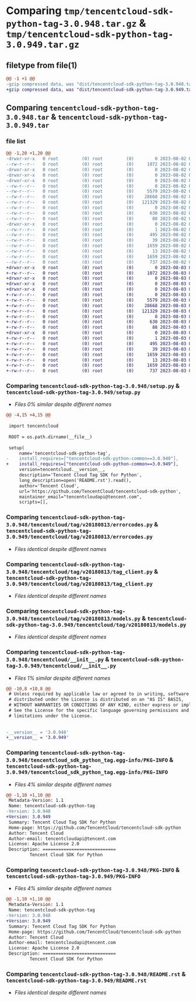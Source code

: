 # Comparing `tmp/tencentcloud-sdk-python-tag-3.0.948.tar.gz` & `tmp/tencentcloud-sdk-python-tag-3.0.949.tar.gz`

## filetype from file(1)

```diff
@@ -1 +1 @@
-gzip compressed data, was "dist/tencentcloud-sdk-python-tag-3.0.948.tar", last modified: Wed Aug  2 00:37:22 2023, max compression
+gzip compressed data, was "dist/tencentcloud-sdk-python-tag-3.0.949.tar", last modified: Thu Aug  3 00:34:21 2023, max compression
```

## Comparing `tencentcloud-sdk-python-tag-3.0.948.tar` & `tencentcloud-sdk-python-tag-3.0.949.tar`

### file list

```diff
@@ -1,20 +1,20 @@
-drwxr-xr-x   0 root         (0) root         (0)        0 2023-08-02 00:37:22.000000 tencentcloud-sdk-python-tag-3.0.948/
--rw-r--r--   0 root         (0) root         (0)     1072 2023-08-02 00:37:22.000000 tencentcloud-sdk-python-tag-3.0.948/setup.py
-drwxr-xr-x   0 root         (0) root         (0)        0 2023-08-02 00:37:22.000000 tencentcloud-sdk-python-tag-3.0.948/tencentcloud/
-drwxr-xr-x   0 root         (0) root         (0)        0 2023-08-02 00:37:22.000000 tencentcloud-sdk-python-tag-3.0.948/tencentcloud/tag/
-drwxr-xr-x   0 root         (0) root         (0)        0 2023-08-02 00:37:22.000000 tencentcloud-sdk-python-tag-3.0.948/tencentcloud/tag/v20180813/
--rw-r--r--   0 root         (0) root         (0)        0 2023-08-02 00:37:22.000000 tencentcloud-sdk-python-tag-3.0.948/tencentcloud/tag/v20180813/__init__.py
--rw-r--r--   0 root         (0) root         (0)     5579 2023-08-02 00:37:22.000000 tencentcloud-sdk-python-tag-3.0.948/tencentcloud/tag/v20180813/errorcodes.py
--rw-r--r--   0 root         (0) root         (0)    28668 2023-08-02 00:37:22.000000 tencentcloud-sdk-python-tag-3.0.948/tencentcloud/tag/v20180813/tag_client.py
--rw-r--r--   0 root         (0) root         (0)   121329 2023-08-02 00:37:22.000000 tencentcloud-sdk-python-tag-3.0.948/tencentcloud/tag/v20180813/models.py
--rw-r--r--   0 root         (0) root         (0)        0 2023-08-02 00:37:22.000000 tencentcloud-sdk-python-tag-3.0.948/tencentcloud/tag/__init__.py
--rw-r--r--   0 root         (0) root         (0)      630 2023-08-02 00:37:22.000000 tencentcloud-sdk-python-tag-3.0.948/tencentcloud/__init__.py
--rw-r--r--   0 root         (0) root         (0)       88 2023-08-02 00:37:22.000000 tencentcloud-sdk-python-tag-3.0.948/setup.cfg
-drwxr-xr-x   0 root         (0) root         (0)        0 2023-08-02 00:37:22.000000 tencentcloud-sdk-python-tag-3.0.948/tencentcloud_sdk_python_tag.egg-info/
--rw-r--r--   0 root         (0) root         (0)        1 2023-08-02 00:37:22.000000 tencentcloud-sdk-python-tag-3.0.948/tencentcloud_sdk_python_tag.egg-info/dependency_links.txt
--rw-r--r--   0 root         (0) root         (0)      495 2023-08-02 00:37:22.000000 tencentcloud-sdk-python-tag-3.0.948/tencentcloud_sdk_python_tag.egg-info/SOURCES.txt
--rw-r--r--   0 root         (0) root         (0)       39 2023-08-02 00:37:22.000000 tencentcloud-sdk-python-tag-3.0.948/tencentcloud_sdk_python_tag.egg-info/requires.txt
--rw-r--r--   0 root         (0) root         (0)     1659 2023-08-02 00:37:22.000000 tencentcloud-sdk-python-tag-3.0.948/tencentcloud_sdk_python_tag.egg-info/PKG-INFO
--rw-r--r--   0 root         (0) root         (0)       13 2023-08-02 00:37:22.000000 tencentcloud-sdk-python-tag-3.0.948/tencentcloud_sdk_python_tag.egg-info/top_level.txt
--rw-r--r--   0 root         (0) root         (0)     1659 2023-08-02 00:37:22.000000 tencentcloud-sdk-python-tag-3.0.948/PKG-INFO
--rw-r--r--   0 root         (0) root         (0)      737 2023-08-02 00:37:22.000000 tencentcloud-sdk-python-tag-3.0.948/README.rst
+drwxr-xr-x   0 root         (0) root         (0)        0 2023-08-03 00:34:21.000000 tencentcloud-sdk-python-tag-3.0.949/
+-rw-r--r--   0 root         (0) root         (0)     1072 2023-08-03 00:34:21.000000 tencentcloud-sdk-python-tag-3.0.949/setup.py
+drwxr-xr-x   0 root         (0) root         (0)        0 2023-08-03 00:34:21.000000 tencentcloud-sdk-python-tag-3.0.949/tencentcloud/
+drwxr-xr-x   0 root         (0) root         (0)        0 2023-08-03 00:34:21.000000 tencentcloud-sdk-python-tag-3.0.949/tencentcloud/tag/
+drwxr-xr-x   0 root         (0) root         (0)        0 2023-08-03 00:34:21.000000 tencentcloud-sdk-python-tag-3.0.949/tencentcloud/tag/v20180813/
+-rw-r--r--   0 root         (0) root         (0)        0 2023-08-03 00:34:21.000000 tencentcloud-sdk-python-tag-3.0.949/tencentcloud/tag/v20180813/__init__.py
+-rw-r--r--   0 root         (0) root         (0)     5579 2023-08-03 00:34:21.000000 tencentcloud-sdk-python-tag-3.0.949/tencentcloud/tag/v20180813/errorcodes.py
+-rw-r--r--   0 root         (0) root         (0)    28668 2023-08-03 00:34:21.000000 tencentcloud-sdk-python-tag-3.0.949/tencentcloud/tag/v20180813/tag_client.py
+-rw-r--r--   0 root         (0) root         (0)   121329 2023-08-03 00:34:21.000000 tencentcloud-sdk-python-tag-3.0.949/tencentcloud/tag/v20180813/models.py
+-rw-r--r--   0 root         (0) root         (0)        0 2023-08-03 00:34:21.000000 tencentcloud-sdk-python-tag-3.0.949/tencentcloud/tag/__init__.py
+-rw-r--r--   0 root         (0) root         (0)      630 2023-08-03 00:34:21.000000 tencentcloud-sdk-python-tag-3.0.949/tencentcloud/__init__.py
+-rw-r--r--   0 root         (0) root         (0)       88 2023-08-03 00:34:21.000000 tencentcloud-sdk-python-tag-3.0.949/setup.cfg
+drwxr-xr-x   0 root         (0) root         (0)        0 2023-08-03 00:34:21.000000 tencentcloud-sdk-python-tag-3.0.949/tencentcloud_sdk_python_tag.egg-info/
+-rw-r--r--   0 root         (0) root         (0)        1 2023-08-03 00:34:21.000000 tencentcloud-sdk-python-tag-3.0.949/tencentcloud_sdk_python_tag.egg-info/dependency_links.txt
+-rw-r--r--   0 root         (0) root         (0)      495 2023-08-03 00:34:21.000000 tencentcloud-sdk-python-tag-3.0.949/tencentcloud_sdk_python_tag.egg-info/SOURCES.txt
+-rw-r--r--   0 root         (0) root         (0)       39 2023-08-03 00:34:21.000000 tencentcloud-sdk-python-tag-3.0.949/tencentcloud_sdk_python_tag.egg-info/requires.txt
+-rw-r--r--   0 root         (0) root         (0)     1659 2023-08-03 00:34:21.000000 tencentcloud-sdk-python-tag-3.0.949/tencentcloud_sdk_python_tag.egg-info/PKG-INFO
+-rw-r--r--   0 root         (0) root         (0)       13 2023-08-03 00:34:21.000000 tencentcloud-sdk-python-tag-3.0.949/tencentcloud_sdk_python_tag.egg-info/top_level.txt
+-rw-r--r--   0 root         (0) root         (0)     1659 2023-08-03 00:34:21.000000 tencentcloud-sdk-python-tag-3.0.949/PKG-INFO
+-rw-r--r--   0 root         (0) root         (0)      737 2023-08-03 00:34:21.000000 tencentcloud-sdk-python-tag-3.0.949/README.rst
```

### Comparing `tencentcloud-sdk-python-tag-3.0.948/setup.py` & `tencentcloud-sdk-python-tag-3.0.949/setup.py`

 * *Files 0% similar despite different names*

```diff
@@ -4,15 +4,15 @@
 
 import tencentcloud
 
 ROOT = os.path.dirname(__file__)
 
 setup(
     name='tencentcloud-sdk-python-tag',
-    install_requires=["tencentcloud-sdk-python-common==3.0.948"],
+    install_requires=["tencentcloud-sdk-python-common==3.0.949"],
     version=tencentcloud.__version__,
     description='Tencent Cloud Tag SDK for Python',
     long_description=open('README.rst').read(),
     author='Tencent Cloud',
     url='https://github.com/TencentCloud/tencentcloud-sdk-python',
     maintainer_email="tencentcloudapi@tencent.com",
     scripts=[],
```

### Comparing `tencentcloud-sdk-python-tag-3.0.948/tencentcloud/tag/v20180813/errorcodes.py` & `tencentcloud-sdk-python-tag-3.0.949/tencentcloud/tag/v20180813/errorcodes.py`

 * *Files identical despite different names*

### Comparing `tencentcloud-sdk-python-tag-3.0.948/tencentcloud/tag/v20180813/tag_client.py` & `tencentcloud-sdk-python-tag-3.0.949/tencentcloud/tag/v20180813/tag_client.py`

 * *Files identical despite different names*

### Comparing `tencentcloud-sdk-python-tag-3.0.948/tencentcloud/tag/v20180813/models.py` & `tencentcloud-sdk-python-tag-3.0.949/tencentcloud/tag/v20180813/models.py`

 * *Files identical despite different names*

### Comparing `tencentcloud-sdk-python-tag-3.0.948/tencentcloud/__init__.py` & `tencentcloud-sdk-python-tag-3.0.949/tencentcloud/__init__.py`

 * *Files 1% similar despite different names*

```diff
@@ -10,8 +10,8 @@
 # Unless required by applicable law or agreed to in writing, software
 # distributed under the License is distributed on an "AS IS" BASIS,
 # WITHOUT WARRANTIES OR CONDITIONS OF ANY KIND, either express or implied.
 # See the License for the specific language governing permissions and
 # limitations under the License.
 
 
-__version__ = '3.0.948'
+__version__ = '3.0.949'
```

### Comparing `tencentcloud-sdk-python-tag-3.0.948/tencentcloud_sdk_python_tag.egg-info/PKG-INFO` & `tencentcloud-sdk-python-tag-3.0.949/tencentcloud_sdk_python_tag.egg-info/PKG-INFO`

 * *Files 4% similar despite different names*

```diff
@@ -1,10 +1,10 @@
 Metadata-Version: 1.1
 Name: tencentcloud-sdk-python-tag
-Version: 3.0.948
+Version: 3.0.949
 Summary: Tencent Cloud Tag SDK for Python
 Home-page: https://github.com/TencentCloud/tencentcloud-sdk-python
 Author: Tencent Cloud
 Author-email: tencentcloudapi@tencent.com
 License: Apache License 2.0
 Description: ============================
         Tencent Cloud SDK for Python
```

### Comparing `tencentcloud-sdk-python-tag-3.0.948/PKG-INFO` & `tencentcloud-sdk-python-tag-3.0.949/PKG-INFO`

 * *Files 4% similar despite different names*

```diff
@@ -1,10 +1,10 @@
 Metadata-Version: 1.1
 Name: tencentcloud-sdk-python-tag
-Version: 3.0.948
+Version: 3.0.949
 Summary: Tencent Cloud Tag SDK for Python
 Home-page: https://github.com/TencentCloud/tencentcloud-sdk-python
 Author: Tencent Cloud
 Author-email: tencentcloudapi@tencent.com
 License: Apache License 2.0
 Description: ============================
         Tencent Cloud SDK for Python
```

### Comparing `tencentcloud-sdk-python-tag-3.0.948/README.rst` & `tencentcloud-sdk-python-tag-3.0.949/README.rst`

 * *Files identical despite different names*

